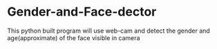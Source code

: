 # Gender-and-Face-dector
This python built program will use web-cam and detect the gender and age(approximate) of the face visible in camera

